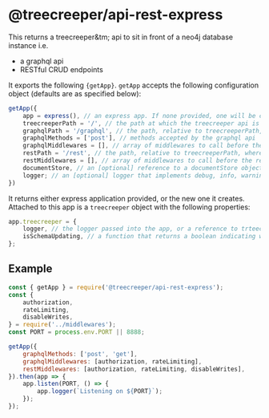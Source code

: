 # @treecreeper/api-rest-express

This returns a treecreeper&tm; api to sit in front of a neo4j database instance i.e.

-   a graphql api
-   RESTful CRUD endpoints

It exports the following `{getApp}`. `getApp` accepts the following configuration object (defaults are as specified below):

```js
getApp({
	app = express(), // an express app. If none provided, one will be created
	treecreeperPath = '/', // the path at which the treecreeper api is served
	graphqlPath = '/graphql', // the path, relative to treecreeperPath, where the graphql api is served
	graphqlMethods = ['post'], // methods accepted by the graphql api
	graphqlMiddlewares = [], // array of middlewares to call before the graphql handler executes
	restPath = '/rest', // the path, relative to treecreeperPath, where the REST api is served
	restMiddlewares = [], // array of middlewares to call before the relevant REST handler executes
	documentStore, // an [optional] reference to a documentStore object, used to store large properties outside the neo4j instance
	logger; // an [optional] logger that implements debug, info, warning and error methods
})
```

It returns either express application provided, or the new one it creates. Attached to this app is a `treecreeper` object with the following properties:

```js
app.treecreeper = {
	logger, // the logger passed into the app, or a reference to trteecreeper's internal logger, which decoprates each log with useful application/request metadata
	isSchemaUpdating, // a function that returns a boolean indicating whether the application is successfully keeping the schema that defines it data types up to date
};
```

## Example

```js
const { getApp } = require('@treecreeper/api-rest-express');
const {
	authorization,
	rateLimiting,
	disableWrites,
} = require('../middlewares');
const PORT = process.env.PORT || 8888;

getApp({
	graphqlMethods: ['post', 'get'],
	graphqlMiddlewares: [authorization, rateLimiting],
	restMiddlewares: [authorization, rateLimiting, disableWrites],
}).then(app => {
	app.listen(PORT, () => {
		app.logger(`Listening on ${PORT}`);
	});
});
```

